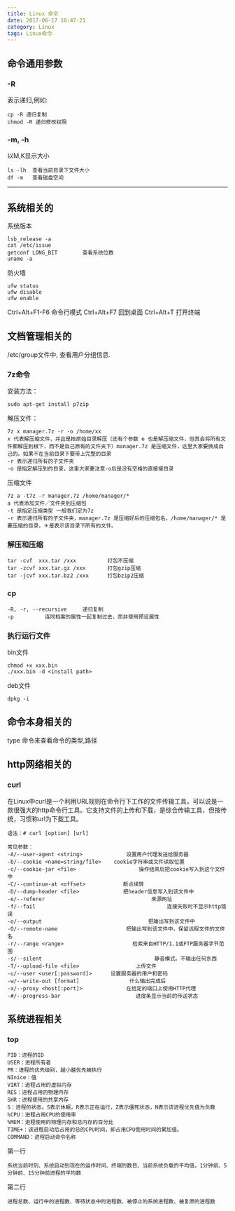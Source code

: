 ```yaml
---
title: Linux 命令
date: 2017-06-17 10:47:21
category: Linux
tags: Linux命令
---
```


命令通用参数
---
### -R
表示递归,例如:
	
	cp -R 递归复制
	chmod -R 递归修改权限

### -m, -h
以M,K显示大小
	
	ls -lh	查看当前目录下文件大小
	df -m	查看磁盘空间

---
系统相关的
---
系统版本

	lsb_release -a
	cat /etc/issue
	getconf LONG_BIT		查看系统位数
	uname -a

防火墙

	ufw status	
	ufw disable
	ufw enable

Ctrl+Alt+F1-F6 	命令行模式
Ctrl+Alt+F7	回到桌面
Ctrl+Alt+T 	打开终端

文档管理相关的
---
/etc/group文件中, 查看用户分组信息.

### 7z命令
安装方法：

	sudo apt-get install p7zip

解压文件：

	7z x manager.7z -r -o /home/xx
	x 代表解压缩文件，并且是按原始目录解压（还有个参数 e 也是解压缩文件，但其会将所有文件都解压到根下，而不是自己原有的文件夹下）manager.7z 是压缩文件，这里大家要换成自己的。如果不在当前目录下要带上完整的目录
	-r 表示递归所有的子文件夹
	-o 是指定解压到的目录，这里大家要注意-o后是没有空格的直接接目录

压缩文件

	7z a -t7z -r manager.7z /home/manager/*
	a 代表添加文件／文件夹到压缩包
	-t 是指定压缩类型 一般我们定为7z
	-r 表示递归所有的子文件夹，manager.7z 是压缩好后的压缩包名，/home/manager/* 是要压缩的目录，＊是表示该目录下所有的文件。
### 解压和压缩
	
	tar -cvf  xxx.tar /xxx			打包不压缩
	tar -zcvf xxx.tar.gz /xxx		打包gzip压缩
	tar -jcvf xxx.tar.bz2 /xxx		打包bzip2压缩

### cp
	-R, -r, --recursive   	递归复制
	-p			连同档案的属性一起复制过去，而非使用预设属性

### 执行运行文件
bin文件

	chmod +x xxx.bin
	./xxx.bin -d <install path>

deb文件

	dpkg -i

命令本身相关的
---

type 命令来查看命令的类型,路径

http网络相关的
---
### curl
在Linux中curl是一个利用URL规则在命令行下工作的文件传输工具，可以说是一款很强大的http命令行工具。它支持文件的上传和下载，是综合传输工具，但按传统，习惯称url为下载工具。

	语法：# curl [option] [url]

	常见参数：
	-A/--user-agent <string>              设置用户代理发送给服务器
	-b/--cookie <name=string/file>    cookie字符串或文件读取位置
	-c/--cookie-jar <file>                    操作结束后把cookie写入到这个文件中
	-C/--continue-at <offset>            断点续转
	-D/--dump-header <file>              把header信息写入到该文件中
	-e/--referer                                  来源网址
	-f/--fail                                          连接失败时不显示http错误
	-o/--output                                  把输出写到该文件中
	-O/--remote-name                      把输出写到该文件中，保留远程文件的文件名
	-r/--range <range>                      检索来自HTTP/1.1或FTP服务器字节范围
	-s/--silent                                    静音模式。不输出任何东西
	-T/--upload-file <file>                  上传文件
	-u/--user <user[:password]>      设置服务器的用户和密码
	-w/--write-out [format]                什么输出完成后
	-x/--proxy <host[:port]>              在给定的端口上使用HTTP代理
	-#/--progress-bar                        进度条显示当前的传送状态

系统进程相关
---

### top

	PID：进程的ID
	USER：进程所有者
	PR：进程的优先级别，越小越优先被执行
	NInice：值
	VIRT：进程占用的虚拟内存
	RES：进程占用的物理内存
	SHR：进程使用的共享内存
	S：进程的状态。S表示休眠，R表示正在运行，Z表示僵死状态，N表示该进程优先值为负数
	%CPU：进程占用CPU的使用率
	%MEM：进程使用的物理内存和总内存的百分比
	TIME+：该进程启动后占用的总的CPU时间，即占用CPU使用时间的累加值。
	COMMAND：进程启动命令名称
第一行

	系统当前时刻、系统启动到现在的运作时间、终端的数目、当前系统负载的平均值，1分钟前、5分钟前、15分钟前进程的平均数
第二行

	进程总数、运行中的进程数、等待状态中的进程数、被停止的系统进程数、被复原的进程数


